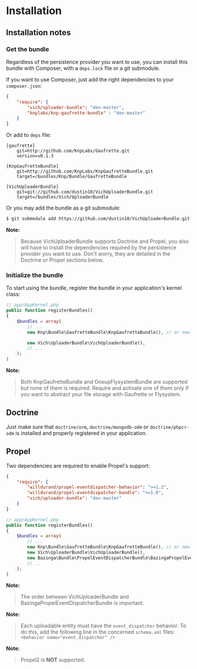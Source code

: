Installation
============

## Installation notes

### Get the bundle

Regardless of the persistence provider you want to use, you can install this
bundle with Composer, with a `deps.lock` file or a git submodule.

If you want to use Composer, just add the right dependencies to your
`composer.json`:

``` json
{
    "require": {
        "vich/uploader-bundle": "dev-master",
        "knplabs/knp-gaufrette-bundle" : "dev-master"
    }
}
```

Or add to `deps` file:

```
[gaufrette]
    git=http://github.com/KnpLabs/Gaufrette.git
    version=v0.1.3

[KnpGaufretteBundle]
    git=http://github.com/KnpLabs/KnpGaufretteBundle.git
    target=/bundles/Knp/Bundle/GaufretteBundle

[VichUploaderBundle]
    git=git://github.com/dustin10/VichUploaderBundle.git
    target=/bundles/Vich/UploaderBundle
```

Or you may add the bundle as a git submodule:

``` bash
$ git submodule add https://github.com/dustin10/VichUploaderBundle.git vendor/bundles/Vich/UploaderBundle
```

**Note:**

> Because VichUploaderBundle supports Doctrine and Propel, you also will have
> to install the dependencies required by the persistence provider you want to
> use.
> Don't worry, they are detailed in the Doctrine or Propel sections below.


### Initialize the bundle

To start using the bundle, register the bundle in your application's kernel class:

``` php
// app/AppKernel.php
public function registerBundles()
{
    $bundles = array(
        // ...
        new Knp\Bundle\GaufretteBundle\KnpGaufretteBundle(), // or new Oneup\FlysystemBundle\OneupFlysystemBundle(),

        new Vich\UploaderBundle\VichUploaderBundle(),
        // ...
    );
)
```

**Note:**

> Both KnpGaufretteBundle and OneupFlysystemBundle are supported but none of
> them is required. Require and activate one of them only if you want to
> abstract your file storage with Gaufrette or Flysystem.


## Doctrine

Just make sure that `doctrine/orm`, `doctrine/mongodb-odm` or `doctrine/phpcr-odm`
is installed and properly registered in your application.


## Propel

Two dependencies are required to enable Propel's support:

``` json
{
    "require": {
        "willdurand/propel-eventdispatcher-behavior": ">=1.2",
        "willdurand/propel-eventdispatcher-bundle": ">=1.0",
        "vich/uploader-bundle": "dev-master"
    }
}
```

``` php
// app/AppKernel.php
public function registerBundles()
{
    $bundles = array(
        // ...
        new Knp\Bundle\GaufretteBundle\KnpGaufretteBundle(), // or new Oneup\FlysystemBundle\OneupFlysystemBundle(),
        new Vich\UploaderBundle\VichUploaderBundle(),
        new Bazinga\Bundle\PropelEventDispatcherBundle\BazingaPropelEventDispatcherBundle(),
        // ..
    );
)
```

**Note:**

> The order between VichUploaderBundle and BazingaPropelEventDispatcherBundle is
> important.

**Note:**

> Each uploadable entity must have the `event_dispatcher` behavior.
> To do this, add the following line in the concerned `schema.xml` files:
> ```<behavior name="event_dispatcher" />```

**Note:**

> Propel2 is **NOT** supported.
